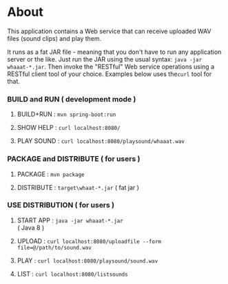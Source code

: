 # About

This application contains a Web service that can receive uploaded WAV files (sound clips) and play them. 

It runs as a fat JAR file - meaning that you don't have to run any application server or the like. Just run the JAR using the usual syntax: `java -jar whaaat-*.jar`. Then invoke the "RESTful" Web service operations using a RESTful client tool of your choice. Examples below uses the`curl` tool for that.

### BUILD and RUN  ( development mode )

1) BUILD+RUN     : `mvn spring-boot:run`

2) SHOW HELP     : `curl localhost:8080/`

3) PLAY SOUND    : `curl localhost:8080/playsound/whaaat.wav`

### PACKAGE and DISTRIBUTE ( for users )

1) PACKAGE       : `mvn package`

0) DISTRIBUTE    : `target\whaat-*.jar` 
   ( fat jar )

### USE DISTRIBUTION ( for users )

1) START APP : `java -jar whaaat-*.jar`   
	( Java 8 )

2) UPLOAD    : `curl localhost:8080/uploadfile --form file=@/path/to/sound.wav`

3) PLAY      : `curl localhost:8080/playsound/sound.wav`

4) LIST      : `curl localhost:8080/listsounds`
